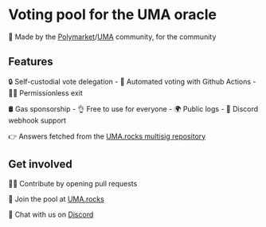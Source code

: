 # Voting pool for the UMA oracle

🤝 Made by the [Polymarket](https://polymarket.com/)/[UMA](https://uma.xyz/) community, for the community

## Features
🔒 Self-custodial vote delegation - 🤖 Automated voting with Github Actions - 💁‍♂️ Permissionless exit

🛢️ Gas sponsorship - 👌 Free to use for everyone - 🌍 Public logs - 👾 Discord webhook support



👉 Answers fetched from the [UMA.rocks multisig repository](https://github.com/lancelot-c/uma-answers)

## Get involved
👨‍💻 Contribute by opening pull requests

👋 Join the pool at [UMA.rocks](https://www.uma.rocks/)

👾 Chat with us on [Discord](https://discord.gg/nqxpBsv26A)
